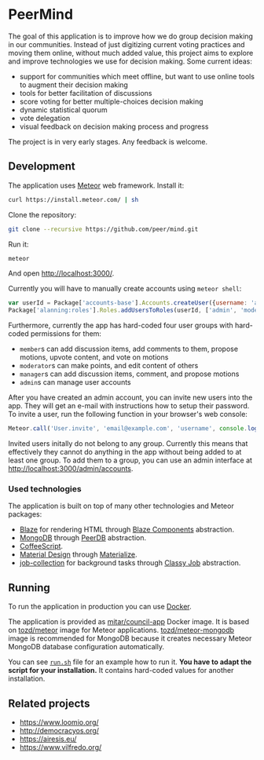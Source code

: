 # PeerMind #

The goal of this application is to improve how we do group decision making in our communities.
Instead of just digitizing current voting practices and moving them online, without much added value,
this project aims to explore and improve technologies we use for decision making. Some current ideas:
* support for communities which meet offline, but want to use online tools to augment their decision making
* tools for better facilitation of discussions
* score voting for better multiple-choices decision making
* dynamic statistical quorum
* vote delegation
* visual feedback on decision making process and progress

The project is in very early stages. Any feedback is welcome.

## Development ##

The application uses [Meteor](https://www.meteor.com/) web framework. Install it:

```bash
curl https://install.meteor.com/ | sh
```

Clone the repository:

```bash
git clone --recursive https://github.com/peer/mind.git
```

Run it:

```bash
meteor
```

And open [http://localhost:3000/](http://localhost:3000/).

Currently you will have to manually create accounts using `meteor shell`:

```javascript
var userId = Package['accounts-base'].Accounts.createUser({username: 'admin', password: 'password'});
Package['alanning:roles'].Roles.addUsersToRoles(userId, ['admin', 'moderator', 'manager', 'member']);
```

Furthermore, currently the app has hard-coded four user groups with hard-coded permissions for them:
* `member`s can add discussion items, add comments to them, propose motions, upvote content, and vote on motions
* `moderator`s can make points, and edit content of others
* `manager`s can add discussion items, comment, and propose motions
* `admin`s can manage user accounts

After you have created an admin account, you can invite new users into the app. They will get an
e-mail with instructions how to setup their password. To invite a user, run the following function
in your browser's web console:

```javascript
Meteor.call('User.invite', 'email@example.com', 'username', console.log.bind(console));
```

Invited users initally do not belong to any group. Currently this means that effectively they cannot do anything
in the app without being added to at least one group. To add them to a group, you can use an admin interface at
[http://localhost:3000/admin/accounts](http://localhost:3000/admin/accounts).

### Used technologies ###

The application is built on top of many other technologies and Meteor packages:

* [Blaze](https://guide.meteor.com/blaze.html) for rendering HTML through [Blaze Components](http://components.meteorapp.com/) abstraction.
* [MongoDB](https://www.mongodb.com/) through [PeerDB](https://github.com/peerlibrary/meteor-peerdb) abstraction.
* [CoffeeScript](http://coffeescript.org/).
* [Material Design](https://material.google.com/) through [Materialize](http://materializecss.com/).
* [job-collection](https://github.com/vsivsi/meteor-job-collection/) for background tasks through [Classy Job](https://github.com/peerlibrary/meteor-classy-job) abstraction.

## Running ##

To run the application in production you can use [Docker](https://www.docker.com/).

The application is provided as [mitar/council-app](https://hub.docker.com/r/mitar/council-app/) Docker image.
It is based on [tozd/meteor](https://hub.docker.com/r/tozd/meteor/) image for Meteor applications.
[tozd/meteor-mongodb](https://hub.docker.com/r/tozd/meteor-mongodb/) image is recommended for MongoDB because
it creates necessary Meteor MongoDB database configuration automatically.

You can see [`run.sh`](https://github.com/peer/mind/blob/master/run.sh) file for an example how to run it.
**You have to adapt the script for your installation.** It contains hard-coded values for another installation.

## Related projects ##

* https://www.loomio.org/
* http://democracyos.org/ 
* https://airesis.eu/
* https://www.vilfredo.org/
